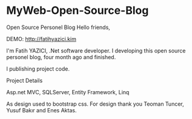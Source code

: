# MyWeb-Open-Source-Blog
Open Source Personel Blog
Hello friends,

DEMO: http://fatihyazici.kim

I'm Fatih YAZICI, .Net software developer. I developing this open source personel blog, four month ago and finished.

I publishing project code.

Project Details

Asp.net MVC, SQLServer, Entity Framework, Linq

As design used to bootstrap css. For design thank you Teoman Tuncer, Yusuf Bakır and Enes Aktas.
